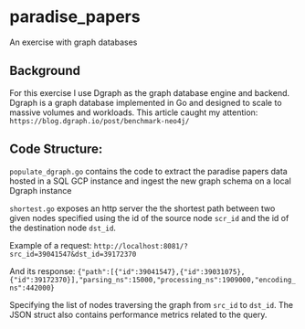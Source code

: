 # paradise_papers
An exercise with graph databases

## Background
For this exercise I use Dgraph as the graph database engine and backend. Dgraph is a graph database implemented in Go and designed to scale to massive volumes and workloads. This article caught my attention:
`https://blog.dgraph.io/post/benchmark-neo4j/`


## Code Structure:
`populate_dgraph.go` contains the code to extract the paradise papers data hosted in a SQL GCP instance and ingest the new graph schema on a local Dgraph instance

`shortest.go` exposes an http server the the shortest path between two given nodes specified using the id of the source node `scr_id` and the id of the destination node `dst_id`.

Example of a request:
`http://localhost:8081/?src_id=39041547&dst_id=39172370`

And its response:
`{"path":[{"id":39041547},{"id":39031075},{"id":39172370}],"parsing_ns":15000,"processing_ns":1909000,"encoding_ns":442000}`

Specifying the list of nodes traversing the graph from `src_id` to `dst_id`. The JSON struct also contains performance metrics related to the query.
